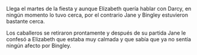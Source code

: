 Llega el martes de la fiesta y aunque Elizabeth quería hablar con Darcy, en ningún momento lo tuvo cerca, por el contrario Jane y Bingley estuvieron bastante cerca.

Los caballeros se retiraron prontamente y después de su partida Jane le confesó a Elizabeth que estaba muy calmada y que sabía que ya no sentía ningún afecto por Bingley.
